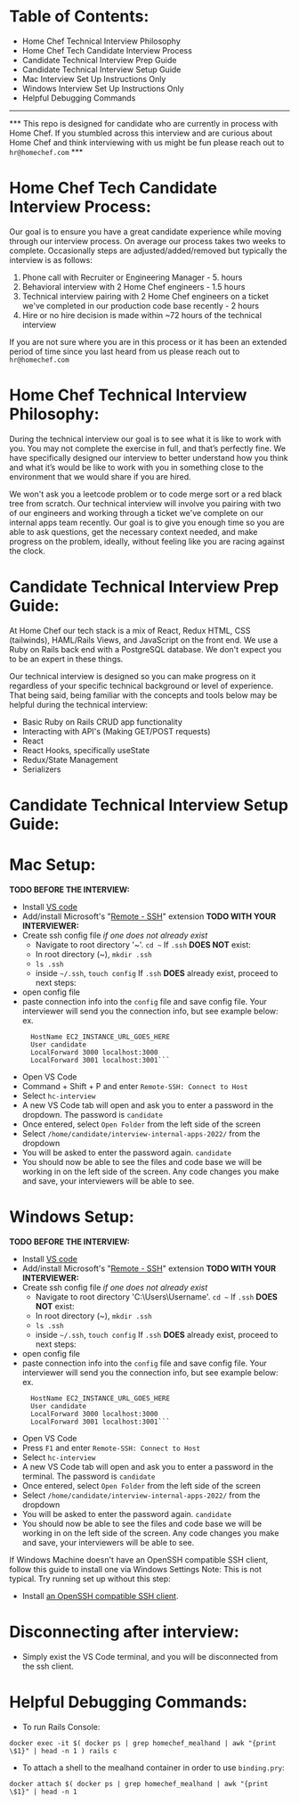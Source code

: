 # Table of Contents:
 - Home Chef Technical Interview Philosophy
 - Home Chef Tech Candidate Interview Process
 - Candidate Technical Interview Prep Guide
 - Candidate Technical Interview Setup Guide
  - Mac Interview Set Up Instructions Only
  - Windows Interview Set Up Instructions Only
 - Helpful Debugging Commands

---

*** This repo is designed for candidate who are currently in process with Home Chef. If you stumbled across this interview and are curious about Home Chef and think interviewing with us might be fun please reach out to `hr@homechef.com` ***

# Home Chef Tech Candidate Interview Process:

Our goal is to ensure you have a great candidate experience while moving through our interview process. On average our process takes two weeks to complete. Occasionally steps are adjusted/added/removed but typically the interview is as follows:

 1. Phone call with Recruiter or Engineering Manager - 5. hours
 2. Behavioral interview with 2 Home Chef engineers - 1.5 hours
 3. Technical interview pairing with 2 Home Chef engineers on a ticket we've completed in our production code base recently - 2 hours
 4. Hire or no hire decision is made within ~72 hours of the technical interview

If you are not sure where you are in this process or it has been an extended period of time since you last heard from us please reach out to `hr@homechef.com`

# Home Chef Technical Interview Philosophy:

During the technical interview our goal is to see what it is like to work with you. You may not complete the exercise in full, and that’s perfectly fine. We have specifically designed our interview to better understand how you think and what it’s would be like to work with you in something close to the environment that we would share if you are hired.  

We won't ask you a leetcode problem or to code merge sort or a red black tree from scratch. Our technical interview will involve you pairing with two of our engineers and working through a ticket we've complete on our internal apps team recently. Our goal is to give you enough time so you are able to ask questions, get the necessary context needed, and make progress on the problem, ideally, without feeling like you are racing against the clock. 

# Candidate Technical Interview Prep Guide:

At Home Chef our tech stack is a mix of React, Redux HTML, CSS (tailwinds), HAML/Rails Views, and JavaScript on the front end. We use a Ruby on Rails back end with a PostgreSQL database. We don't expect you to be an expert in these things.

Our technical interview is designed so you can make progress on it regardless of your specific technical background or level of experience. That being said, being familiar with the concepts and tools below may be helpful during the technical interview:
  - Basic Ruby on Rails CRUD app functionality
  - Interacting with API's (Making GET/POST requests)
  - React
  - React Hooks, specifically useState
  - Redux/State Management
  - Serializers

# Candidate Technical Interview Setup Guide:
# Mac Setup:
  **TODO BEFORE THE INTERVIEW:**
- Install [VS code](https://code.visualstudio.com/Download)
- Add/install Microsoft's "[Remote - SSH](https://marketplace.visualstudio.com/items?itemName=ms-vscode-remote.remote-ssh)" extension
  **TODO WITH YOUR INTERVIEWER:**
- Create ssh config file *if one does not already exist*
	- Navigate to root directory '~'. `cd ~`
    If `.ssh` **DOES NOT** exist:
    - In root directory (~), `mkdir .ssh` 
    - `ls .ssh`
    - inside `~/.ssh`, `touch config`
	If `.ssh` **DOES** already exist, proceed to next steps:
- open config file
- paste connection info into the `config` file and save config file. Your interviewer will send you the connection info, but see example below:
  ex.
    ```Host hc-interview
      HostName EC2_INSTANCE_URL_GOES_HERE
      User candidate
      LocalForward 3000 localhost:3000
      LocalForward 3001 localhost:3001```
    
- Open VS Code
- Command + Shift + P and enter `Remote-SSH: Connect to Host`
- Select `hc-interview`
- A new VS Code tab will open and ask you to enter a password in the dropdown. The password is `candidate`
- Once entered, select `Open Folder` from the left side of the screen
- Select `/home/candidate/interview-internal-apps-2022/` from the dropdown
- You will be asked to enter the password again. `candidate`
- You should now be able to see the files and code base we will be working in on the left side of the screen. Any code changes you make and save, your interviewers will be able to see. 

# Windows Setup:
  **TODO BEFORE THE INTERVIEW:**
- Install [VS code](https://code.visualstudio.com/Download)
- Add/install Microsoft's "[Remote - SSH](https://marketplace.visualstudio.com/items?itemName=ms-vscode-remote.remote-ssh)" extension
  **TODO WITH YOUR INTERVIEWER:**
- Create ssh config file *if one does not already exist*
	- Navigate to root directory 'C:\Users\Username'. `cd ~`
    If `.ssh` **DOES NOT** exist:
    - In root directory (~), `mkdir .ssh` 
    - `ls .ssh`
    - inside `~/.ssh`, `touch config`
	If `.ssh` **DOES** already exist, proceed to next steps:
- open config file
- paste connection info into the `config` file and save config file. Your interviewer will send you the connection info, but see example below:
  ex.
    ```Host hc-interview
      HostName EC2_INSTANCE_URL_GOES_HERE
      User candidate
      LocalForward 3000 localhost:3000
      LocalForward 3001 localhost:3001```

- Open VS Code
- Press `F1` and enter `Remote-SSH: Connect to Host`
- Select `hc-interview`
- A new VS Code tab will open and ask you to enter a password in the terminal. The password is `candidate`
- Once entered, select `Open Folder` from the left side of the screen
- Select `/home/candidate/interview-internal-apps-2022/` from the dropdown
- You will be asked to enter the password again. `candidate`
- You should now be able to see the files and code base we will be working in on the left side of the screen. Any code changes you make and save, your interviewers will be able to see. 

If Windows Machine doesn't have an OpenSSH compatible SSH client, follow this guide to install one via Windows Settings Note: This is not typical. Try running set up without this step:
   - Install [an OpenSSH compatible SSH client](https://aka.ms/vscode-remote/ssh/supported-clients).

# Disconnecting after interview:
- Simply exist the VS Code terminal, and you will be disconnected from the ssh client.

# Helpful Debugging Commands:

- To run Rails Console:

```docker exec -it $( docker ps | grep homechef_mealhand | awk "{print \$1}" | head -n 1 ) rails c```

- To attach a shell to the mealhand container in order to use ```binding.pry```:

```docker attach $( docker ps | grep homechef_mealhand | awk "{print \$1}" | head -n 1```
